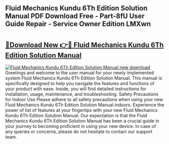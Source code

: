 ## Fluid Mechanics Kundu 6Th Edition Solution Manual PDF Download Free - Part-8fU User Guide Repair - Service Owner Edition LMXwn

# <h2><a href="http://bc38955.oget.top/?id=Fluid+Mechanics+Kundu+6Th+Edition+Solution+Manual">🔗Download New 👉🔴 Fluid Mechanics Kundu 6Th Edition Solution Manual</a></h2>

[![Fluid Mechanics Kundu 6Th Edition Solution Manual new download](https://i.imgur.com/5g1atiW.png)](http://bc38955.oget.top/?id=Fluid+Mechanics+Kundu+6Th+Edition+Solution+Manual)
Greetings and welcome to the user manual for your newly implemented system Fluid Mechanics Kundu 6Th Edition Solution Manual. This manual is specifically designed to help you navigate the features and functions of your product with ease. Inside, you will find detailed instructions for installation, usage, maintenance, and troubleshooting. Safety Precautions for Indoor Use Please adhere to all safety precautions when using your new Fluid Mechanics Kundu 6Th Edition Solution Manual indoors. Experience the power of list of features at your fingertips with your new Fluid Mechanics Kundu 6Th Edition Solution Manual. Our expectation is that the Fluid Mechanics Kundu 6Th Edition Solution Manual has been a crucial guide in your journey to becoming proficient in using your new device. In case of any queries or concerns, please do not hesitate to contact our support team.
